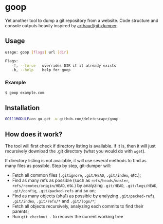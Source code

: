# goop

Yet another tool to dump a git repository from a website. Code structure and console outputs heavily inspired by [arthaud/git-dumper](https://github.com/arthaud/git-dumper).

## Usage
```bash
usage: goop [flags] url [dir]

Flags:
   -f, --force   overrides DIR if it already exists
   -h, --help    help for goop
```

### Example
```bash
$ goop example.com
```

## Installation

```bash
GO111MODULE=on go get -u github.com/deletescape/goop
```

## How does it work?

The tool will first check if directory listing is available. If it is, then it will just recursively download the .git directory (what you would do with `wget`).

If directory listing is not available, it will use several methods to find as many files as possible. Step by step, git-dumper will:
* Fetch all common files (`.gitignore`, `.git/HEAD`, `.git/index`, etc.);
* Find as many refs as possible (such as `refs/heads/master`, `refs/remotes/origin/HEAD`, etc.) by analyzing `.git/HEAD`, `.git/logs/HEAD`, `.git/config`, `.git/packed-refs` and so on;
* Find as many objects (sha1) as possible by analyzing `.git/packed-refs`, `.git/index`, `.git/refs/*` and `.git/logs/*`;
* Fetch all objects recursively, analyzing each commits to find their parents;
* Run `git checkout .` to recover the current working tree
